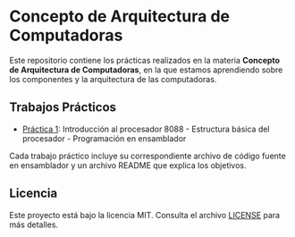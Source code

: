 # Concepto de Arquitectura de Computadoras

Este repositorio contiene los prácticas realizados en la materia **Concepto de Arquitectura de Computadoras**, en la que estamos aprendiendo sobre los componentes y la arquitectura de las computadoras.

## Trabajos Prácticos

- [Práctica 1](practica1/): Introducción al procesador 8088 - Estructura básica del procesador - Programación en ensamblador

Cada trabajo práctico incluye su correspondiente archivo de código fuente en ensamblador y un archivo README que explica los objetivos.

## Licencia

Este proyecto está bajo la licencia MIT. Consulta el archivo [LICENSE](LICENSE) para más detalles.
